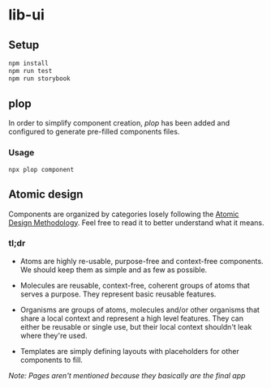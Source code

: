 # lib-ui

## Setup

```sh
npm install
npm run test
npm run storybook
```

## plop

In order to simplify component creation, *plop* has been added and configured to generate pre-filled components files.

### Usage

`npx plop component`

## Atomic design

Components are organized by categories losely following the [Atomic Design Methodology](http://atomicdesign.bradfrost.com/chapter-2).
Feel free to read it to better understand what it means.

### tl;dr

- Atoms are highly re-usable, purpose-free and context-free components.
We should keep them as simple and as few as possible.

- Molecules are reusable, context-free, coherent groups of atoms that serves a purpose.
They represent basic reusable features.

- Organisms are groups of atoms, molecules and/or other organisms that share a local context and represent a high level features.
They can either be reusable or single use, but their local context shouldn't leak where they're used.

- Templates are simply defining layouts with placeholders for other components to fill.

*Note: Pages aren't mentioned because they basically are the final app*
